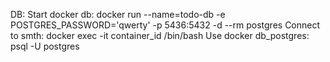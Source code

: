 DB:
Start docker db: docker run --name=todo-db -e POSTGRES_PASSWORD='qwerty' -p 5436:5432 -d --rm postgres
Connect to smth: docker exec -it container_id /bin/bash
Use docker db_postgres: psql -U postgres